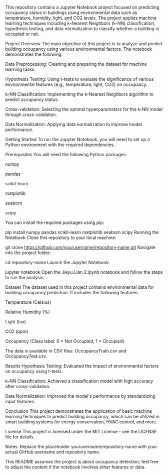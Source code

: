 This repository contains a Jupyter Notebook project focused on predicting occupancy status in buildings using environmental data such as temperature, humidity, light, and CO2 levels. The project applies machine learning techniques including k-Nearest Neighbors (k-NN) classification, hypothesis testing, and data normalization to classify whether a building is occupied or not.

Project Overview
The main objective of this project is to analyze and predict building occupancy using various environmental factors. The notebook demonstrates the following:

Data Preprocessing: Cleaning and preparing the dataset for machine learning tasks.

Hypothesis Testing: Using t-tests to evaluate the significance of various environmental features (e.g., temperature, light, CO2) on occupancy.

k-NN Classification: Implementing the k-Nearest Neighbors algorithm to predict occupancy status.

Cross-validation: Selecting the optimal hyperparameters for the k-NN model through cross-validation.

Data Normalization: Applying data normalization to improve model performance.

Getting Started
To run the Jupyter Notebook, you will need to set up a Python environment with the required dependencies.

Prerequisites
You will need the following Python packages:

numpy

pandas

scikit-learn

matplotlib

seaborn

scipy

You can install the required packages using pip:

pip install numpy pandas scikit-learn matplotlib seaborn scipy
Running the Notebook
Clone this repository to your local machine:

git clone https://github.com/yourusername/repository-name.git
Navigate into the project folder:

cd repository-name
Launch the Jupyter Notebook:

jupyter notebook
Open the Jieyu.Lian.2.ipynb notebook and follow the steps to run the analysis.

Dataset
The dataset used in this project contains environmental data for building occupancy prediction. It includes the following features:

Temperature (Celsius)

Relative Humidity (%)

Light (lux)

CO2 (ppm)

Occupancy (Class label: 0 = Not Occupied, 1 = Occupied)

The data is available in CSV files: OccupancyTrain.csv and OccupancyTest.csv.

Results
Hypothesis Testing: Evaluated the impact of environmental factors on occupancy using t-tests.

k-NN Classification: Achieved a classification model with high accuracy after cross-validation.

Data Normalization: Improved the model's performance by standardizing input features.

Conclusion
This project demonstrates the application of basic machine learning techniques to predict building occupancy, which can be utilized in smart building systems for energy conservation, HVAC control, and more.

License
This project is licensed under the MIT License - see the LICENSE file for details.

Notes:
Replace the placeholder yourusername/repository-name with your actual GitHub username and repository name.

This README assumes the project is about occupancy detection; feel free to adjust the content if the notebook involves other features or data.
